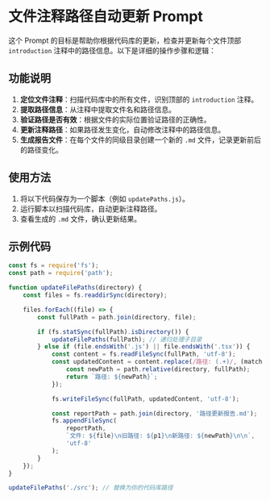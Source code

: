 # 文件注释路径自动更新 Prompt

这个 Prompt 的目标是帮助你根据代码库的更新，检查并更新每个文件顶部 `introduction` 注释中的路径信息。以下是详细的操作步骤和逻辑：

## 功能说明
1. **定位文件注释**：扫描代码库中的所有文件，识别顶部的 `introduction` 注释。
2. **提取路径信息**：从注释中提取文件名和路径信息。
3. **验证路径是否有效**：根据文件的实际位置验证路径的正确性。
4. **更新注释路径**：如果路径发生变化，自动修改注释中的路径信息。
5. **生成报告文件**：在每个文件的同级目录创建一个新的 `.md` 文件，记录更新前后的路径变化。

## 使用方法
1. 将以下代码保存为一个脚本（例如 `updatePaths.js`）。
2. 运行脚本以扫描代码库，自动更新注释路径。
3. 查看生成的 `.md` 文件，确认更新结果。

## 示例代码
```javascript
const fs = require('fs');
const path = require('path');

function updateFilePaths(directory) {
    const files = fs.readdirSync(directory);

    files.forEach((file) => {
        const fullPath = path.join(directory, file);

        if (fs.statSync(fullPath).isDirectory()) {
            updateFilePaths(fullPath); // 递归处理子目录
        } else if (file.endsWith('.js') || file.endsWith('.tsx')) {
            const content = fs.readFileSync(fullPath, 'utf-8');
            const updatedContent = content.replace(/路径: (.+)/, (match, p1) => {
                const newPath = path.relative(directory, fullPath);
                return `路径: ${newPath}`;
            });

            fs.writeFileSync(fullPath, updatedContent, 'utf-8');

            const reportPath = path.join(directory, '路径更新报告.md');
            fs.appendFileSync(
                reportPath,
                `文件: ${file}\n旧路径: ${p1}\n新路径: ${newPath}\n\n`,
                'utf-8'
            );
        }
    });
}

updateFilePaths('./src'); // 替换为你的代码库路径
```